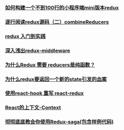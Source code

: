 ### [如何构建一个不到100行的小程序端mini版本redux](https://juejin.im/post/5bc152505188255c7566f150)
### [逐行阅读redux源码（二）combineReducers](https://juejin.im/post/5bebf227518825170d1aa30b)
### [redux 入门到实践](https://juejin.im/post/5c0e3ff6f265da61553aa8b6#heading-21)
### [深入浅出redux-middleware](https://juejin.im/post/5c0e61836fb9a049cd5408c2)
### [为什么Redux 需要 reducers是纯函数？](https://juejin.im/post/5b7eb925f265da43445f63c6)
### [为什么redux要返回一个新的state引发的血案](https://juejin.im/post/5c1b6925e51d455ac91d6bac)
### [使用react-hook 重写 react-redux](https://juejin.im/post/5c230aa2e51d4529355bc2e0)
### [React的上下文-Context](https://juejin.im/post/5c2c99d0f265da61736a65be)
### [彻彻底底教会你使用Redux-saga(包含样例代码)](https://segmentfault.com/a/1190000015583055)
